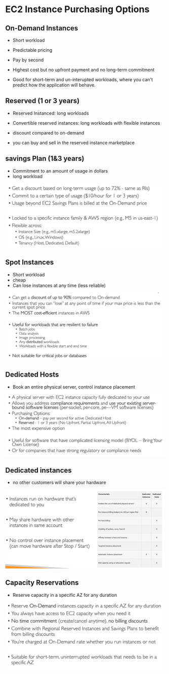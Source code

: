 # EC2 Instance Purchasing Options

## On-Demand Instances

- Short workload
- Predictable pricing
- Pay by second

- Highest cost but no upfront payment and no long-term commitment
- Good for short-term and un-interupted workloads, where you can't predict how the application will behave.

## Reserved (1 or  3 years)

- Reserved Instanced: long workloads
- Convertible reserved instances: long workloads with flexible instances

- discount compared to on-demand
- you can buy and sell in the reserved instance marketplace

## savings Plan (1&3 years)

- Commitment to an amount of usage in dollars
- long workload

![](../Images/savingsplan.png)

## Spot Instances

- Short workload
- cheap
- Can lose instances at any time (less reliable)

![](../Images/ec2spot.png)

## Dedicated Hosts

- Book an entire physical server, control instance placement

![](../Images/dedicated.png)

## Dedicated instances 

- no other customers will share your hardware

![](../Images/dedicatedi.png)

## Capacity Reservations

- Reserve capacity in a specific AZ for any duration

![](../Images/capacity.png)


